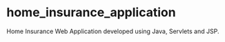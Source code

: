 # home_insurance_application
Home Insurance Web Application developed using Java, Servlets and JSP.
